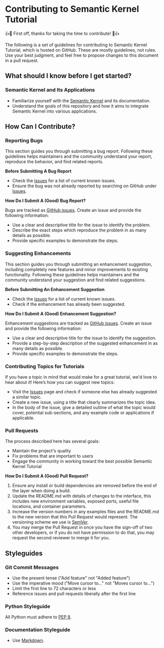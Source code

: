 # Contributing to Semantic Kernel Tutorial

👍🎉 First off, thanks for taking the time to contribute! 🎉👍

The following is a set of guidelines for contributing to Semantic Kernel Tutorial, which is hosted on GitHub. These are mostly guidelines, not rules. Use your best judgment, and feel free to propose changes to this document in a pull request.

## What should I know before I get started?

### Semantic Kernel and Its Applications

- Familiarize yourself with the [Semantic Kernel](https://learn.microsoft.com/en-us/semantic-kernel/) and its documentation.
- Understand the goals of this repository and how it aims to integrate Semantic Kernel into various applications.

## How Can I Contribute?

### Reporting Bugs

This section guides you through submitting a bug report. Following these guidelines helps maintainers and the community understand your report, reproduce the behavior, and find related reports.

**Before Submitting A Bug Report**

- Check the [issues](https://github.com/calapsss/ms-sk-tutorial/issues) for a list of current known issues.
- Ensure the bug was not already reported by searching on GitHub under [Issues](https://github.com/calapsss/ms-sk-tutorial/issuess).

**How Do I Submit A (Good) Bug Report?**

Bugs are tracked as [GitHub issues](https://github.com/calapsss/ms-sk-tutorial/issues). Create an issue and provide the following information:

- Use a clear and descriptive title for the issue to identify the problem.
- Describe the exact steps which reproduce the problem in as many details as possible.
- Provide specific examples to demonstrate the steps.

### Suggesting Enhancements

This section guides you through submitting an enhancement suggestion, including completely new features and minor improvements to existing functionality. Following these guidelines helps maintainers and the community understand your suggestion and find related suggestions.

**Before Submitting An Enhancement Suggestion**

- Check the [issues](https://github.com/calapsss/ms-sk-tutorial/issues) for a list of current known issues.
- Check if the enhancement has already been suggested.

**How Do I Submit A (Good) Enhancement Suggestion?**

Enhancement suggestions are tracked as [GitHub issues](https://github.com/calapsss/ms-sk-tutorial/issues). Create an issue and provide the following information:

- Use a clear and descriptive title for the issue to identify the suggestion.
- Provide a step-by-step description of the suggested enhancement in as many details as possible.
- Provide specific examples to demonstrate the steps.

### Contributing Topics for Tutorials

If you have a topic in mind that would make for a great tutorial, we'd love to hear about it! Here’s how you can suggest new topics:

- Visit the [Issues](https://github.com/calapsss/ms-sk-tutorial/issues) page and check if someone else has already suggested a similar topic.
- Create a new issue, using a title that clearly summarizes the topic idea.
- In the body of the issue, give a detailed outline of what the topic would cover, potential sub-sections, and any example code or applications if applicable.

### Pull Requests

The process described here has several goals:

- Maintain the project's quality
- Fix problems that are important to users
- Engage the community in working toward the best possible Semantic Kernel Tutorial

**How Do I Submit A (Good) Pull Request?**

1. Ensure any install or build dependencies are removed before the end of the layer when doing a build.
2. Update the README.md with details of changes to the interface, this includes new environment variables, exposed ports, useful file locations, and container parameters.
3. Increase the version numbers in any examples files and the README.md to the new version that this Pull Request would represent. The versioning scheme we use is [SemVer](http://semver.org/).
4. You may merge the Pull Request in once you have the sign-off of two other developers, or if you do not have permission to do that, you may request the second reviewer to merge it for you.

## Styleguides

### Git Commit Messages

- Use the present tense ("Add feature" not "Added feature")
- Use the imperative mood ("Move cursor to..." not "Moves cursor to...")
- Limit the first line to 72 characters or less
- Reference issues and pull requests liberally after the first line

### Python Styleguide

All Python must adhere to [PEP 8](https://www.python.org/dev/peps/pep-0008/).

### Documentation Styleguide

- Use [Markdown](https://daringfireball.net/projects/markdown/).

